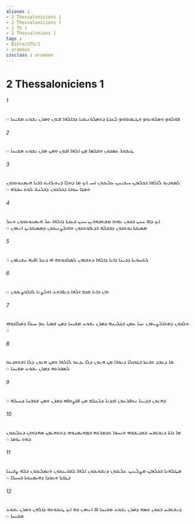 ```yaml
---
aliases : 
- 2 Thessaloniciens 1
- 2 Thessaloniciens 1
- 2 Th 1
- 2 Thessalonians 1
tags : 
- Bible/2Th/1
- araméen
cssclass : araméen
---
```


# 2 Thessaloniciens 1

###### 1
ܦܘܠܘܤ ܘܤܠܘܢܘܤ ܘܛܝܡܬܐܘܤ ܠܥܕܬܐ ܕܬܤܠܘܢܝܩܝܐ ܕܒܐܠܗܐ ܐܒܘܢ ܘܡܪܢ ܝܫܘܥ ܡܫܝܚܐ ܀
###### 2
ܛܝܒܘܬܐ ܥܡܟܘܢ ܘܫܠܡܐ ܡܢ ܐܠܗܐ ܐܒܘܢ ܘܡܢ ܡܪܢ ܝܫܘܥ ܡܫܝܚܐ ܀
###### 3
ܠܡܘܕܝܘ ܠܐܠܗܐ ܒܟܠܙܒܢ ܚܝܒܝܢܢ ܥܠܝܟܘܢ ܐܚܝ ܐܝܟ ܡܐ ܕܘܠܐ ܕܝܬܝܪܐܝܬ ܪܒܝܐ ܗܝܡܢܘܬܟܘܢ ܘܤܓܐ ܚܘܒܐ ܕܟܠܟܘܢ ܕܟܠܢܫ ܠܘܬ ܚܒܪܗ ܀
###### 4
ܐܝܟ ܕܐܦ ܚܢܢ ܒܟܘܢ ܢܗܘܐ ܡܫܬܒܗܪܝܢ ܚܢܢ ܒܥܕܬܐ ܕܐܠܗܐ ܥܠ ܗܝܡܢܘܬܟܘܢ ܘܥܠ ܡܤܝܒܪܢܘܬܟܘܢ ܕܒܟܠܗ ܪܕܝܦܘܬܟܘܢ ܘܐܘܠܨܢܝܟܘܢ ܕܡܤܝܒܪܝܢ ܐܢܬܘܢ ܀
###### 5
ܠܬܚܘܝܬܐ ܕܕܝܢܐ ܟܐܢܐ ܕܐܠܗܐ ܕܬܫܘܘܢ ܠܡܠܟܘܬܗ ܗܝ ܕܥܠ ܐܦܝܗ ܚܫܝܬܘܢ ܀
###### 6
ܘܐܢ ܟܐܢܐ ܩܕܡ ܐܠܗܐ ܕܢܦܪܘܥ ܐܘܠܨܢܐ ܠܐܠܘܨܝܟܘܢ ܀
###### 7
ܘܠܟܘܢ ܕܡܬܐܠܨܝܬܘܢ ܢܚܐ ܥܡܢ ܒܓܠܝܢܗ ܕܡܪܢ ܝܫܘܥ ܡܫܝܚܐ ܕܡܢ ܫܡܝܐ ܥܡ ܚܝܠܐ ܕܡܠܐܟܘܗܝ ܀
###### 8
ܡܐ ܕܥܒܕ ܬܒܥܬܐ ܒܓܘܙܠܐ ܕܢܘܪܐ ܡܢ ܗܢܘܢ ܕܠܐ ܝܕܥܘ ܠܐܠܗܐ ܘܡܢ ܗܢܘܢ ܕܠܐ ܐܫܬܘܕܥܘ ܠܤܒܪܬܗ ܕܡܪܢ ܝܫܘܥ ܡܫܝܚܐ ܀
###### 9
ܕܗܢܘܢ ܒܕܝܢܐ ܢܬܦܪܥܘܢ ܐܒܕܢܐ ܕܠܥܠܡ ܡܢ ܦܪܨܘܦܗ ܕܡܪܢ ܘܡܢ ܫܘܒܚܐ ܕܚܝܠܗ ܀
###### 10
ܡܐ ܕܐܬܐ ܕܢܫܬܒܚ ܒܩܕܝܫܘܗܝ ܘܢܚܘܐ ܬܕܡܪܬܗ ܒܡܗܝܡܢܘܗܝ ܕܬܬܗܝܡܢ ܤܗܕܘܬܢ ܕܥܠܝܟܘܢ ܒܗܘ ܝܘܡܐ ܀
###### 11
ܡܛܠܗܢܐ ܒܟܠܙܒܢ ܡܨܠܝܢܢ ܥܠܝܟܘܢ ܕܢܫܘܝܟܘܢ ܐܠܗܐ ܠܩܪܝܢܟܘܢ ܘܢܡܠܝܟܘܢ ܟܠܗ ܨܒܝܢܐ ܕܛܒܬܐ ܘܥܒܕܐ ܕܗܝܡܢܘܬܐ ܒܚܝܠܐ ܀
###### 12
ܕܢܫܬܒܚ ܒܟܘܢ ܫܡܗ ܕܡܪܢ ܝܫܘܥ ܡܫܝܚܐ ܐܦ ܐܢܬܘܢ ܒܗ ܐܝܟ ܛܝܒܘܬܗ ܕܐܠܗܢ ܘܡܪܢ ܝܫܘܥ ܡܫܝܚܐ ܀
